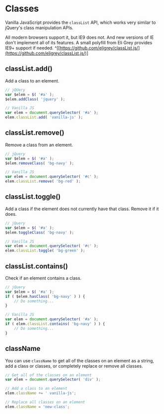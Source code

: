 
# Classes

Vanilla JavaScript provides the `classList` API, which works very similar to jQuery's class manipulation APIs.

All modern browsers support it, but IE9 does not. And new versions of IE don't implement all of its features. A small polyfill from Eli Grey provides IE9+ support if needed. ^[[https://github.com/eligrey/classList.js/](https://github.com/eligrey/classList.js/)]

## classList.add()

Add a class to an element.

```javascript
// jQUery
var $elem = $( '#a' );
$elem.addClass( 'jquery' );

// Vanilla JS
var elem = document.querySelector( '#a' );
elem.classList.add( 'vanilla-js' );
```


## classList.remove()

Remove a class from an element.

```javascript
// jQuery
var $elem = $( '#a' );
$elem.removeClass( 'bg-navy' );

// Vanilla JS
var elem = document.querySelector( '#c' );
elem.classList.remove( 'bg-red' );
```


## classList.toggle()

Add a class if the element does not currently have that class. Remove it if it does.

```javascript
// jQuery
var $elem = $( '#a' );
$elem.toggleClass( 'bg-navy' );

// Vanilla JS
var elem = document.querySelector( '#c' );
elem.classList.toggle( 'bg-green' );
```


## classList.contains()

Check if an element contains a class.

```javascript
// jQuery
var $elem = $( '#a' );
if ( $elem.hasClass( 'bg-navy' ) ) {
	// Do something...
}

// Vanilla JS
var elem = document.querySelector( '#a' );
if ( elem.classList.contains( 'bg-navy' ) ) {
	// Do something...
}
```


## className

You can use `className` to get all of the classes on an element as a string, add a class or classes, or completely replace or remove all classes.

```javascript
// Get all of the classes on an element
var elem = document.querySelector( 'div' );

// Add a class to an element
elem.className += ' vanilla-js';

// Replace all classes on an element
elem.className = 'new-class';
```